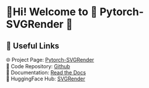 # 👋Hi! Welcome to 🤗 Pytorch-SVGRender 👋

## 🔗 Useful Links

🌐 Project Page: [Pytorch-SVGRender](https://ximinng.github.io/PyTorch-SVGRender-project/) <br/>
📁 Code Repository: [Github](https://github.com/ximinng/PyTorch-SVGRender) <br/>
📄 Documentation: [Read the Docs](https://pytorch-svgrender.readthedocs.io/en/latest/index.html) <br/>
🤗 HuggingFace Hub: [SVGRender](https://huggingface.co/SVGRender)